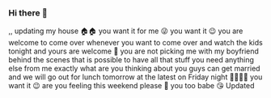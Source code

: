 ### Hi there 👋

<!--
**Ketienyei/Ketienyei** is a ✨ _special_ ✨ repository because its `README.md` (this file) appears on your GitHub profile.

Here are some ideas to get you started:

- 🔭 I’m currently working on ...
- 🌱 I’m currently learning ...
- 👯 I’m looking to collaborate on ...
- 🤔 I’m looking for help with ...
- 💬 Ask me about ...
- 📫 How to reach me: ...
- 😄 Pronouns: ...
- ⚡ Fun fact: ...
-->
,,
updating my house 🏠🏠 you want it for me 😜 you want it 😉 you are welcome to come over whenever you want to come over and watch the kids tonight and yours are welcome 🤗 you are not picking me with my boyfriend behind the scenes that is possible to have all that stuff you need anything else from me exactly what are you thinking about you guys can get married and we will go out for lunch tomorrow at the latest on Friday night 🌃🌃🌉🌉 you want it 😉 are you feeling this weekend please 🥺 you too babe 😘
Updated 
